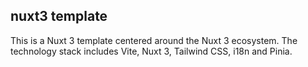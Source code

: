## nuxt3 template
This is a Nuxt 3 template centered around the Nuxt 3 ecosystem. The technology stack includes Vite, Nuxt 3, Tailwind CSS, i18n and Pinia.